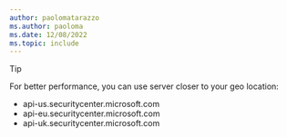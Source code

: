 ```yaml
---
author: paolomatarazzo
ms.author: paoloma
ms.date: 12/08/2022
ms.topic: include
---
```


>[!TIP]
>For better performance, you can use server closer to your geo location:
> - api-us.securitycenter.microsoft.com
> - api-eu.securitycenter.microsoft.com
> - api-uk.securitycenter.microsoft.com
